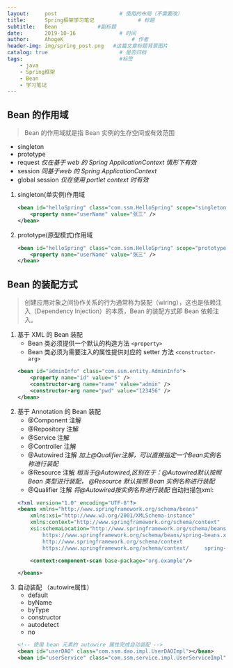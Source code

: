 ```yaml
---
layout:     post                    # 使用的布局（不需要改）
title:      Spring框架学习笔记              # 标题 
subtitle:   Bean             #副标题
date:       2019-10-16              # 时间
author:     AhogeK                      # 作者
header-img: img/spring_post.png   #这篇文章标题背景图片
catalog: true                       # 是否归档
tags:                               #标签
    - java
    - Spring框架
    - Bean
    - 学习笔记
---
```


## Bean 的作用域
> Bean 的作用域就是指 Bean 实例的生存空间或有效范围
* singleton
* prototype
* request *仅在基于 web 的 Spring ApplicationContext 情形下有效*
* session *同基于web 的 Spring ApplicationContext*
* global session *仅在使用 portlet context 时有效*
1. singleton(单实例)作用域
    ```xml
    <bean id="helloSpring" class="com.ssm.HelloSpring" scope="singleton">
        <property name="userName" value="张三" />
    </bean>
    ```
2. prototype(原型模式)作用域
    ```xml
    <bean id="helloSpring" class="com.ssm.HelloSpring" scope="prototype">
        <property name="userName" value="张三" />
    </bean>
    ```
## Bean 的装配方式
> 创建应用对象之间协作关系的行为通常称为装配（wiring），这也是依赖注入（Dependency Injection）的本质，Bean 的装配方式即 Bean 依赖注入。
1. 基于 XML 的 Bean 装配
    * Bean 类必须提供一个默认的构造方法 ``<property>``
    * Bean 类必须为需要注入的属性提供对应的 setter 方法 ``<constructor-arg>``
    ```xml
    <bean id="adminInfo" class="com.ssm.entity.AdminInfo">
        <property name="id" value="5" />
        <constructor-arg name="name" value="admin" />
        <constructor-arg name="pwd" value="123456" />
    </bean>
    ```
2. 基于 Annotation 的 Bean 装配
    * @Component 注解
    * @Repository 注解
    * @Service 注解
    * @Controller 注解
    * @Autowired 注解 *加上@Qualifier注解，可以直接指定一个Bean实例名称进行装配*
    * @Resource 注解 *相当于@Autowired,区别在于：@Autowired默认按照 Bean 类型进行装配， @Resource 默认按照 Bean 实例名称进行装配*
    * @Qualifier 注解 *将@Autowired按实例名称进行装配*
自动扫描包xml:
    ```xml
    <?xml version="1.0" encoding="UTF-8"?>
    <beans xmlns="http://www.springframework.org/schema/beans"
        xmlns:xsi="http://www.w3.org/2001/XMLSchema-instance"
        xmlns:context="http://www.springframework.org/schema/context"
        xsi:schemaLocation="http://www.springframework.org/schema/beans
            https://www.springframework.org/schema/beans/spring-beans.xsd
            http://www.springframework.org/schema/context
            https://www.springframework.org/schema/context/     spring-context.xsd">

        <context:component-scan base-package="org.example"/>

    </beans>
    ```
3. 自动装配 （autowire属性）
    * default
    * byName
    * byType
    * constructor
    * autodetect
    * no
    ```xml
    <!-- 使用 bean 元素的 autowire 属性完成自动装配 -->
    <bean id="userDAO" class="com.ssm.dao.impl.UserDAOImpl"></bean>
    <bean id="userService" class="com.ssm.service.impl.UserServiceImpl" autowire="byname">
    ```